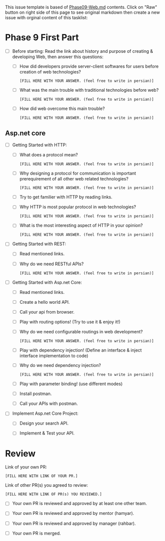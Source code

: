 This issue template is based of [Phase09-Web.md](https://github.com/Star-Academy/codestar-internship/blob/master/Projects/Phase09-Web/Phase09-Web.md) contents.
Click on "Raw" button on right side of this page to see original markdown then create a new issue with orginal content of this tasklist:

# Phase 9 First Part

- [ ] Before starting: Read the link about history and purpose of creating & developing Web, then answer this questions:
  - [ ] How did developers provide server-client softwares for users before creation of web technologies?
  
      `[FILL HERE WITH YOUR ANSWER. (feel free to write in persian)]`
      
  - [ ] What was the main trouble with traditional technologies before web?
  
      `[FILL HERE WITH YOUR ANSWER. (feel free to write in persian)]`
      
  
  - [ ] How did web overcome this main trouble?
  
      `[FILL HERE WITH YOUR ANSWER. (feel free to write in persian)]`

## Asp.net core

- [ ] Getting Started with HTTP:
  - [ ] What does a protocol mean?
  
    `[FILL HERE WITH YOUR ANSWER. (feel free to write in persian)]`

  - [ ] Why designing a protocol for communication is important prerequirement of all other web related technologies?
  
    `[FILL HERE WITH YOUR ANSWER. (feel free to write in persian)]`
    
  - [ ] Try to get familier with HTTP by reading links.
  - [ ] Why HTTP is most popular protocol in web technologies?
    
    `[FILL HERE WITH YOUR ANSWER. (feel free to write in persian)]`
    
  - [ ] What is the most interesting aspect of HTTP in your opinion? 
  
    `[FILL HERE WITH YOUR ANSWER. (feel free to write in persian)]`

- [ ] Getting Started with REST:
  - [ ] Read mentioned links.
  - [ ] Why do we need RESTful APIs?
  
    `[FILL HERE WITH YOUR ANSWER. (feel free to write in persian)]`

- [ ] Getting Started with Asp.net Core:
  - [ ] Read mentioned links.
  - [ ] Create a hello world API.
  - [ ] Call your api from browser.
  - [ ] Play with routing options! (Try to use it & enjoy it!)
  - [ ] Why do we need configurable routings in web development?
  
    `[FILL HERE WITH YOUR ANSWER. (feel free to write in persian)]`
  
  - [ ] Play with dependency injection! (Define an interface & inject interface implementation to code)
  - [ ] Why do we need dependency injection?
  
    `[FILL HERE WITH YOUR ANSWER. (feel free to write in persian)]`
  - [ ] Play with parameter binding! (use different modes)
  - [ ] Install postman.
  - [ ] Call your APIs with postman.
  
- [ ] Implement Asp.net Core Project:
  - [ ] Design your search API.
  - [ ] Implement & Test your API.


# Review
Link of your own PR:

`[FILL HERE WITH LINK OF YOUR PR.]`

Link of other PR(s) you agreed to review:

`[FILL HERE WITH LINK OF PR(s) YOU REVIEWED.]`


- [ ] Your own PR is reviewed and approved by at least one other team.

- [ ] Your own PR is reviewed and approved by mentor (hamyar).

- [ ] Your own PR is reviewed and approved by manager (rahbar).

- [ ] Your own PR is merged.
